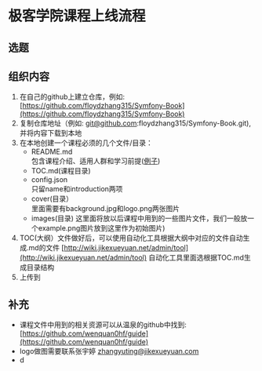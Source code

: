 # 极客学院课程上线流程 

## 选题


## 组织内容
1. 在自己的github上建立仓库，例如: [https://github.com/floydzhang315/Symfony-Book](https://github.com/floydzhang315/Symfony-Book)
2. 复制仓库地址（例如: git@github.com:floydzhang315/Symfony-Book.git),并将内容下载到本地
3. 在本地创建一个课程必须的几个文件/目录：
	- README.md   
     包含课程介绍、适用人群和学习前提([例子](https://github.com/floydzhang315/balsamiq-mockups-doc/blob/master/README.md))   
    - TOC.md(课程目录)
    - config.json   
      只留name和introduction两项
    - cover(目录）   
      里面需要有background.jpg和logo.png两张图片 
    - images(目录)
      这里面将放以后课程中用到的一些图片文件，我们一般放一个example.png图片放到这里作为初始图片)
4. TOC(大纲）文件做好后，可以使用自动化工具根据大纲中对应的文件自动生成.md的文件 
   [http://wiki.jikexueyuan.net/admin/tool](http://wiki.jikexueyuan.net/admin/tool) 自动化工具里面选根据TOC.md生成目录结构
5. 上传到   
   
      
      
## 补充
- 课程文件中用到的相关资源可以从温泉的github中找到: 
 [https://github.com/wenquan0hf/guide](https://github.com/wenquan0hf/guide) 
- logo做图需要联系张宇婷 zhangyuting@jikexueyuan.com
-  d    

